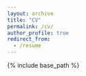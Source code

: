 ```yaml
---
layout: archive
title: "CV"
permalink: /cv/
author_profile: true
redirect_from:
  - /resume
---
```


{% include base_path %}

<!-- <embed src="http://xixianliao.github.io/images/CV.pdf" width="650" height="1800" type='application/pdf'> -->
